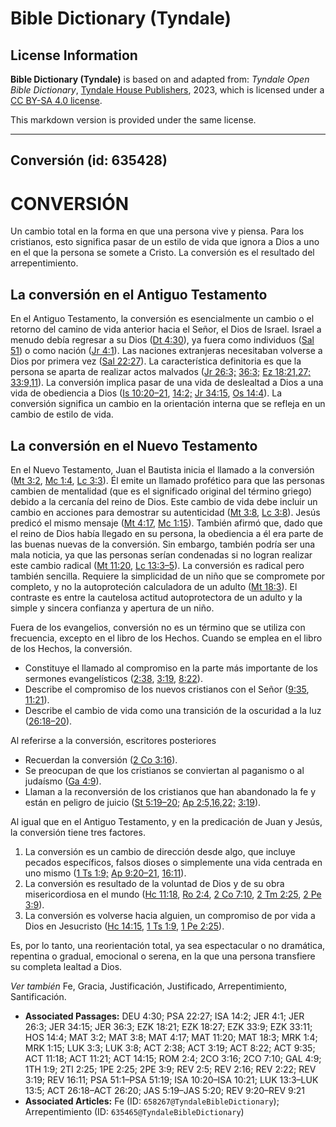 # Bible Dictionary (Tyndale)

## License Information

**Bible Dictionary (Tyndale)** is based on and adapted from: _Tyndale Open Bible Dictionary_, [Tyndale House Publishers](https://tyndaleopenresources.com/), 2023, which is licensed under a [CC BY-SA 4.0 license](https://creativecommons.org/licenses/by-sa/4.0/legalcode.en).

This markdown version is provided under the same license.



--------------------------------

## Conversión (id: 635428)

CONVERSIÓN
==========

Un cambio total en la forma en que una persona vive y piensa. Para los cristianos, esto significa pasar de un estilo de vida que ignora a Dios a uno en el que la persona se somete a Cristo. La conversión es el resultado del arrepentimiento.

La conversión en el Antiguo Testamento
--------------------------------------

En el Antiguo Testamento, la conversión es esencialmente un cambio o el retorno del camino de vida anterior hacia el Señor, el Dios de Israel. Israel a menudo debía regresar a su Dios ([Dt 4:30](https://ref.ly/Deut4:30)), ya fuera como individuos ([Sal 51](https://ref.ly/Ps51:1-Ps51:19)) o como nación ([Jr 4:1](https://ref.ly/Jer4:1)). Las naciones extranjeras necesitaban volverse a Dios por primera vez ([Sal 22:27](https://ref.ly/Ps22:27)). La característica definitoria es que la persona se aparta de realizar actos malvados ([Jr 26:3;](https://ref.ly/Jer26:3) [36:3;](https://ref.ly/Jer36:3) [Ez 18:21,27;](https://ref.ly/Ezek18:21,Ezek18:27) [33:9,11](https://ref.ly/Ezek33:9,Ezek33:11)). La conversión implica pasar de una vida de deslealtad a Dios a una vida de obediencia a Dios ([Is 10:20–21](https://ref.ly/Isa10:20-Isa10:21), [14:2;](https://ref.ly/Isa14:2) [Jr 34:15](https://ref.ly/Jer34:15), [Os 14:4](https://ref.ly/Hos14:4)). La conversión significa un cambio en la orientación interna que se refleja en un cambio de estilo de vida.

La conversión en el Nuevo Testamento
------------------------------------

En el Nuevo Testamento, Juan el Bautista inicia el llamado a la conversión ([Mt 3:2](https://ref.ly/Matt3:2), [Mc 1:4](https://ref.ly/Mark1:4), [Lc 3:3](https://ref.ly/Luke3:3)). Él emite un llamado profético para que las personas cambien de mentalidad (que es el significado original del término griego) debido a la cercanía del reino de Dios. Este cambio de vida debe incluir un cambio en acciones para demostrar su autenticidad ([Mt 3:8](https://ref.ly/Matt3:8), [Lc 3:8](https://ref.ly/Luke3:8)). Jesús predicó el mismo mensaje ([Mt 4:17](https://ref.ly/Matt4:17), [Mc 1:15](https://ref.ly/Mark1:15)). También afirmó que, dado que el reino de Dios había llegado en su persona, la obediencia a él era parte de las buenas nuevas de la conversión. Sin embargo, también podría ser una mala noticia, ya que las personas serían condenadas si no logran realizar este cambio radical ([Mt 11:20](https://ref.ly/Matt11:20), [Lc 13:3–5](https://ref.ly/Luke13:3-Luke13:5)). La conversión es radical pero también sencilla. Requiere la simplicidad de un niño que se compromete por completo, y no la autoproteción calculadora de un adulto ([Mt 18:3](https://ref.ly/Matt18:3)). El contraste es entre la cautelosa actitud autoprotectora de un adulto y la simple y sincera confianza y apertura de un niño.

Fuera de los evangelios, conversión no es un término que se utiliza con frecuencia, excepto en el libro de los Hechos. Cuando se emplea en el libro de los Hechos, la conversión.

* Constituye el llamado al compromiso en la parte más importante de los sermones evangelísticos ([2:38](https://ref.ly/Acts2:38), [3:19](https://ref.ly/Acts3:19), [8:22](https://ref.ly/Acts8:22)).
* Describe el compromiso de los nuevos cristianos con el Señor ([9:35](https://ref.ly/Acts9:35), [11:21](https://ref.ly/Acts11:21)).
* Describe el cambio de vida como una transición de la oscuridad a la luz ([26:18–20](https://ref.ly/Acts26:18-Acts26:20)).

Al referirse a la conversión, escritores posteriores

* Recuerdan la conversión ([2 Co 3:16](https://ref.ly/2Cor3:16)).
* Se preocupan de que los cristianos se conviertan al paganismo o al judaísmo ([Ga 4:9](https://ref.ly/Gal4:9)).
* Llaman a la reconversión de los cristianos que han abandonado la fe y están en peligro de juicio ([St 5:19–20;](https://ref.ly/Jas5:19-Jas5:20) [Ap 2:5,16,22;](https://ref.ly/Rev2:5,Rev2:16,Rev2:22) [3:19](https://ref.ly/Rev3:19)).

Al igual que en el Antiguo Testamento, y en la predicación de Juan y Jesús, la conversión tiene tres factores.

1. La conversión es un cambio de dirección desde algo, que incluye pecados específicos, falsos dioses o simplemente una vida centrada en uno mismo ([1 Ts 1:9;](https://ref.ly/1Thess1:9) [Ap 9:20–21](https://ref.ly/Rev9:20-Rev9:21), [16:11](https://ref.ly/Rev16:11)).
2. La conversión es resultado de la voluntad de Dios y de su obra misericordiosa en el mundo ([Hc 11:18](https://ref.ly/Acts11:18), [Ro 2:4](https://ref.ly/Rom2:4), [2 Co 7:10](https://ref.ly/2Cor7:10), [2 Tm 2:25](https://ref.ly/2Tim2:25), [2 Pe 3:9](https://ref.ly/2Pet3:9)).
3. La conversión es volverse hacia alguien, un compromiso de por vida a Dios en Jesucristo ([Hc 14:15](https://ref.ly/Acts14:15), [1 Ts 1:9](https://ref.ly/1Thess1:9), [1 Pe 2:25](https://ref.ly/1Pet2:25)).

Es, por lo tanto, una reorientación total, ya sea espectacular o no dramática, repentina o gradual, emocional o serena, en la que una persona transfiere su completa lealtad a Dios.

*Ver también* Fe, Gracia, Justificación, Justificado, Arrepentimiento, Santificación.

* **Associated Passages:** DEU 4:30; PSA 22:27; ISA 14:2; JER 4:1; JER 26:3; JER 34:15; JER 36:3; EZK 18:21; EZK 18:27; EZK 33:9; EZK 33:11; HOS 14:4; MAT 3:2; MAT 3:8; MAT 4:17; MAT 11:20; MAT 18:3; MRK 1:4; MRK 1:15; LUK 3:3; LUK 3:8; ACT 2:38; ACT 3:19; ACT 8:22; ACT 9:35; ACT 11:18; ACT 11:21; ACT 14:15; ROM 2:4; 2CO 3:16; 2CO 7:10; GAL 4:9; 1TH 1:9; 2TI 2:25; 1PE 2:25; 2PE 3:9; REV 2:5; REV 2:16; REV 2:22; REV 3:19; REV 16:11; PSA 51:1–PSA 51:19; ISA 10:20–ISA 10:21; LUK 13:3–LUK 13:5; ACT 26:18–ACT 26:20; JAS 5:19–JAS 5:20; REV 9:20–REV 9:21
* **Associated Articles:** Fe (ID: `658267@TyndaleBibleDictionary`); Arrepentimiento (ID: `635465@TyndaleBibleDictionary`)

